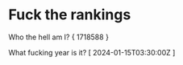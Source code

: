 # Fuck the rankings

Who the hell am I?
{ 1718588 }

What fucking year is it?
[ 2024-01-15T03:30:00Z ]
